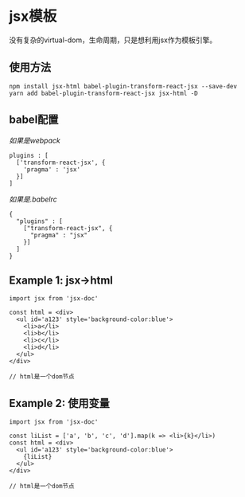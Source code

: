 # jsx模板

没有复杂的virtual-dom，生命周期，只是想利用jsx作为模板引擎。

## 使用方法

```
npm install jsx-html babel-plugin-transform-react-jsx --save-dev
yarn add babel-plugin-transform-react-jsx jsx-html -D
```



## babel配置

*如果是webpack*

```
plugins : [
  ['transform-react-jsx', {
    'pragma' : 'jsx'
  }]
]
```


*如果是.babelrc*

```
{
  "plugins" : [
    ["transform-react-jsx", {
      "pragma" : "jsx"
    }]
  ]
}
```


## Example 1: jsx->html

```
import jsx from 'jsx-doc'

const html = <div>
  <ul id='a123' style='background-color:blue'>
    <li>a</li>
    <li>b</li>
    <li>c</li>
    <li>d</li>
  </ul>
</div>

// html是一个dom节点
```


## Example 2: 使用变量


```
import jsx from 'jsx-doc'

const liList = ['a', 'b', 'c', 'd'].map(k => <li>{k}</li>)
const html = <div>
  <ul id='a123' style='background-color:blue'>
    {liList}
  </ul>
</div>

// html是一个dom节点
```